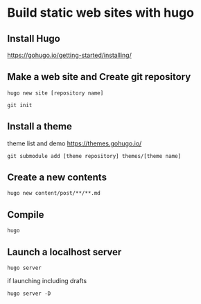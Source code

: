 # Build static web sites with hugo

## Install Hugo
https://gohugo.io/getting-started/installing/

## Make a web site and Create git repository
```
hugo new site [repository name]
```
```
git init
```

## Install a theme

theme list and demo
https://themes.gohugo.io/

```
git submodule add [theme repository] themes/[theme name]
```

## Create a new contents
```
hugo new content/post/**/**.md
```

## Compile
```
hugo
```

## Launch a localhost server 
```
hugo server
```

if launching including drafts
```
hugo server -D
```
